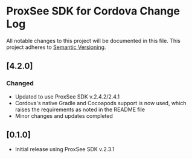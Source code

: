 # ProxSee SDK for Cordova Change Log


All notable changes to this project will be documented in this file. 
This project adheres to [Semantic Versioning](http://semver.org/).

## [4.2.0]


### Changed

- Updated to use ProxSee SDK v.2.4.2/2.4.1
- Cordova's native Gradle and Cocoapods support is now used, which raises the requirements as noted in the README file
- Minor changes and updates completed

## [0.1.0]

- Initial release using ProxSee SDK v.2.3.1
